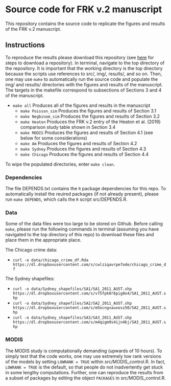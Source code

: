 # Source code for FRK v.2 manuscript

This repository contains the source code to replicate the figures and results of the FRK v.2 manuscript. 

## Instructions

To reproduce the results please download this repository (see [here](https://superuser.com/a/1309684) for steps to download a repository). In terminal, navigate to the top directory of the repository. It is important that the working directory is the top directory because the scripts use references to src/, img/, results/, and so on. Then, one may use `make` to automatically run the source code and populate the img/ and results/ directories with the figures and results of the manuscript. The targets in the makefile correspond to subsections of Sections 3 and 4 of the manuscript. 
- `make all`	Produces all of the figures and results in the manuscript
  - `make Poisson_sim` Produces the figures and results of Section 3.1 
  - `make Negbinom_sim` Produces the figures and results of Section 3.2
  - `make Heaton` Produces the FRK v.2 entry of the Heaton et al. (2019) comparison study table shown in Section 3.4
  - `make MODIS` Produces the figures and results of Section 4.1 (see below for some considerations)
  - `make Am` Produces the figures and results of Section 4.2
  - `make Sydney` Produces the figures and results of Section 4.3
  - `make Chicago` Produces the figures and results of Section 4.4
  
To wipe the populated directories, enter `make clean`.


### Dependencies

The file DEPENDS.txt contains the `R` package dependencies for this repo. To automatically install the reuired packages (if not already present), please run `make DEPENDS`, which calls the `R` script src/DEPENDS.R.  


### Data

Some of the data files were too large to be stored on Github. Before calling `make`, please run the following commands in terminal (assuming you have navigated to the top directory of this repo) to download these files and place them in the appropriate place. 

The Chicago crime data:
- `curl -o data/chicago_crime_df.Rda https://dl.dropboxusercontent.com/s/cwlziqavrpe7ode/chicago_crime_df `

The Sydney shapefiles:
- `curl -o data/Sydney_shapefiles/SA1/SA1_2011_AUST.shp https://dl.dropboxusercontent.com/s/v75fpk0r6pig8o4/SA1_2011_AUST.shp`
- `curl -o data/Sydney_shapefiles/SA2/SA2_2011_AUST.shp https://dl.dropboxusercontent.com/s/m5ocngvauxosz50/SA2_2011_AUST.shp`
- `curl -o data/Sydney_shapefiles/SA3/SA3_2011_AUST.shp https://dl.dropboxusercontent.com/s/m4qigm9s4ijn4bj/SA3_2011_AUST.shp`

### MODIS

The MODIS study is computationally demanding (upwards of 10 hours). To simply test that the code works, one may use extremely low rank versions of the models by setting `LOWRANK = TRUE` within src/MODIS_control.R. In fact, `LOWRANK = TRUE` is the default, so that people do not inadvertently get stuck in some lengthy computations. Further, one can reproduce the results from a subset of packages by editing the object `PACKAGES` in src/MODIS_control.R.
